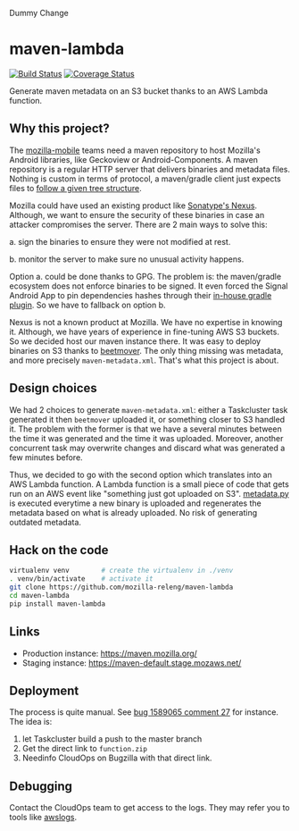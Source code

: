 Dummy Change

# maven-lambda

[![Build Status](https://travis-ci.org/mozilla-releng/maven-lambda.svg?branch=master)](https://travis-ci.org/mozilla-releng/maven-lambda) [![Coverage Status](https://coveralls.io/repos/github/mozilla-releng/maven-lambda/badge.svg?branch=master)](https://coveralls.io/github/mozilla-releng/maven-lambda?branch=master)

Generate maven metadata on an S3 bucket thanks to an AWS Lambda function.

## Why this project?

The [mozilla-mobile](https://github.com/mozilla-mobile/) teams need a maven repository to host Mozilla's Android libraries, like Geckoview or Android-Components. A maven repository is a regular HTTP server that delivers binaries and metadata files. Nothing is custom in terms of protocol, a maven/gradle client just expects files to [follow a given tree structure](https://blog.packagecloud.io/eng/2017/03/09/how-does-a-maven-repository-work/).

Mozilla could have used an existing product like [Sonatype's Nexus](https://www.sonatype.com/nexus/). Although, we want to ensure the security of these binaries in case an attacker compromises the server. There are 2 main ways to solve this:

 a. sign the binaries to ensure they were not modified at rest.

 b. monitor the server to make sure no unusual activity happens.

Option a. could be done thanks to GPG. The problem is: the maven/gradle ecosystem does not enforce binaries to be signed. It even forced the Signal Android App to pin dependencies hashes through their [in-house gradle plugin](https://github.com/signalapp/gradle-witness). So we have to fallback on option b.

Nexus is not a known product at Mozilla. We have no expertise in knowing it. Although, we have years of experience in fine-tuning AWS S3 buckets. So we decided host our maven instance there. It was easy to deploy binaries on S3 thanks to [beetmover](https://github.com/mozilla-releng/scriptworker-scripts/tree/master/beetmoverscript). The only thing missing was metadata, and more precisely `maven-metadata.xml`. That's what this project is about.

## Design choices

We had 2 choices to generate `maven-metadata.xml`: either a Taskcluster task generated it then `beetmover` uploaded it, or something closer to S3 handled it. The problem with the former is that we have a several minutes between the time it was generated and the time it was uploaded. Moreover, another concurrent task may overwrite changes and discard what was generated a few minutes before.

Thus, we decided to go with the second option which translates into an AWS Lambda function. A Lambda function is a small piece of code that gets run on an AWS event like "something just got uploaded on S3". [metadata.py](https://github.com/mozilla-releng/maven-lambda/blob/master/maven_lambda/metadata.py) is executed everytime a new binary is uploaded and regenerates the metadata based on what is already uploaded. No risk of generating outdated metadata.

## Hack on the code
```sh
virtualenv venv        # create the virtualenv in ./venv
. venv/bin/activate    # activate it
git clone https://github.com/mozilla-releng/maven-lambda
cd maven-lambda
pip install maven-lambda
```

## Links

 * Production instance: https://maven.mozilla.org/
 * Staging instance: https://maven-default.stage.mozaws.net/

## Deployment

The process is quite manual. See [bug 1589065 comment 27](https://bugzilla.mozilla.org/show_bug.cgi?id=1589065#c27) for instance. The idea is:

 1. let Taskcluster build a push to the master branch
 2. Get the direct link to `function.zip`
 3. Needinfo CloudOps on Bugzilla with that direct link.

## Debugging

Contact the CloudOps team to get access to the logs. They may refer you to tools like [awslogs](https://github.com/jorgebastida/awslogs).
